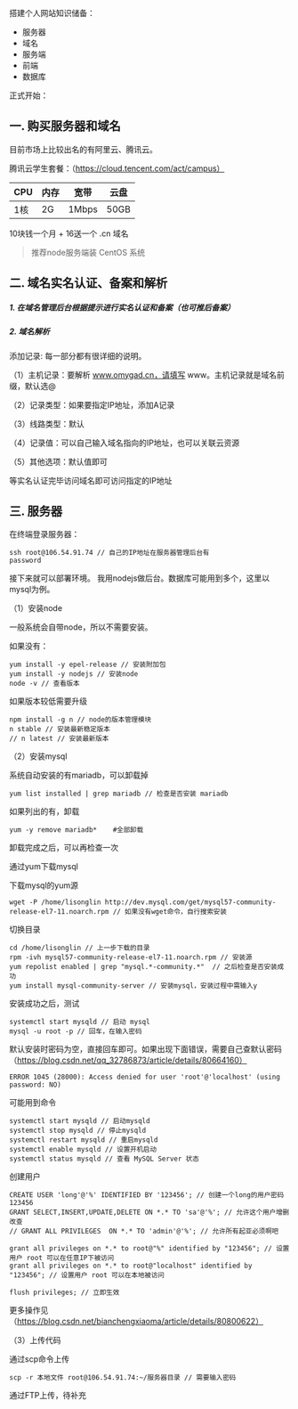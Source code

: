 搭建个人网站知识储备：

- 服务器
- 域名
- 服务端
- 前端
- 数据库

正式开始：

## 一. 购买服务器和域名
目前市场上比较出名的有阿里云、腾讯云。

腾讯云学生套餐：（https://cloud.tencent.com/act/campus）


CPU | 内存 | 宽带 | 云盘
---|--- | --- | --- |
1核 | 2G | 1Mbps | 50GB


10块钱一个月 + 16送一个 .cn 域名

>推荐node服务端装 CentOS 系统

## 二. 域名实名认证、备案和解析
##### 1. 在域名管理后台根据提示进行实名认证和备案（也可推后备案）
##### 2. 域名解析
添加记录: 每一部分都有很详细的说明。

（1）主机记录：要解析 www.omygad.cn，请填写 www。主机记录就是域名前缀，默认选@

（2）记录类型：如果要指定IP地址，添加A记录

（3）线路类型：默认

（4）记录值：可以自己输入域名指向的IP地址，也可以关联云资源

（5）其他选项：默认值即可

等实名认证完毕访问域名即可访问指定的IP地址

## 三. 服务器
在终端登录服务器：
```
ssh root@106.54.91.74 // 自己的IP地址在服务器管理后台有
password
```
接下来就可以部署环境。
我用nodejs做后台。数据库可能用到多个，这里以mysql为例。

（1）安装node

一般系统会自带node，所以不需要安装。

如果没有：
```
yum install -y epel-release // 安装附加包
yum install -y nodejs // 安装node
node -v // 查看版本
```
如果版本较低需要升级
```
npm install -g n // node的版本管理模块
n stable // 安装最新稳定版本
// n latest // 安装最新版本
```

（2）安装mysql

系统自动安装的有mariadb，可以卸载掉
```
yum list installed | grep mariadb // 检查是否安装 mariadb
```
如果列出的有，卸载
```
yum -y remove mariadb*    #全部卸载
```
卸载完成之后，可以再检查一次

通过yum下载mysql

下载mysql的yum源
```
wget -P /home/lisonglin http://dev.mysql.com/get/mysql57-community-release-el7-11.noarch.rpm // 如果没有wget命令，自行搜索安装
```
切换目录
```
cd /home/lisonglin // 上一步下载的目录
rpm -ivh mysql57-community-release-el7-11.noarch.rpm // 安装源
yum repolist enabled | grep "mysql.*-community.*"  // 之后检查是否安装成功
yum install mysql-community-server // 安装mysql，安装过程中需输入y
```
安装成功之后，测试
```
systemctl start mysqld // 启动 mysql
mysql -u root -p // 回车，在输入密码
```
默认安装时密码为空，直接回车即可。如果出现下面错误，需要自己查默认密码（https://blog.csdn.net/qq_32786873/article/details/80664160）
```
ERROR 1045 (28000): Access denied for user 'root'@'localhost' (using password: NO)
```
可能用到命令
```
systemctl start mysqld // 启动mysqld
systemctl stop mysqld // 停止mysqld
systemctl restart mysqld // 重启mysqld
systemctl enable mysqld // 设置开机启动
systemctl status mysqld // 查看 MySQL Server 状态
```

创建用户
```
CREATE USER 'long'@'%' IDENTIFIED BY '123456'; // 创建一个long的用户密码 123456
GRANT SELECT,INSERT,UPDATE,DELETE ON *.* TO 'sa'@'%'; // 允许这个用户增删改查
// GRANT ALL PRIVILEGES  ON *.* TO 'admin'@'%'; // 允许所有起亚必须啊吧

grant all privileges on *.* to root@"%" identified by "123456"; // 设置用户 root 可以在任意IP下被访问
grant all privileges on *.* to root@"localhost" identified by "123456"; // 设置用户 root 可以在本地被访问

flush privileges; // 立即生效
```
更多操作见（https://blog.csdn.net/bianchengxiaoma/article/details/80800622）

（3）上传代码

通过scp命令上传
```
scp -r 本地文件 root@106.54.91.74:~/服务器目录 // 需要输入密码
```
通过FTP上传，待补充
